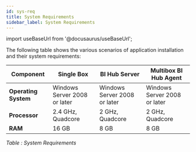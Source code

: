 ```yaml
---
id: sys-req
title: System Requirements
sidebar_label: System Requirements
---
```


import useBaseUrl from '@docusaurus/useBaseUrl';

The following table shows the various scenarios of application installation and their system requirements: 

| Component            | Single Box                   | BI Hub Server                | Multibox BI Hub Agent        |
|----------------------|------------------------------|------------------------------|------------------------------|
| **Operating System** | Windows Server 2008 or later | Windows Server 2008 or later | Windows Server 2008 or later |
| **Processor**        | 2.4 GHz, Quadcore            | 2 GHz, Quadcore              | 2 GHz, Quadcore              |
| **RAM**              | 16 GB                        | 8 GB                         | 8 GB                         |
*Table : System Requirements*

